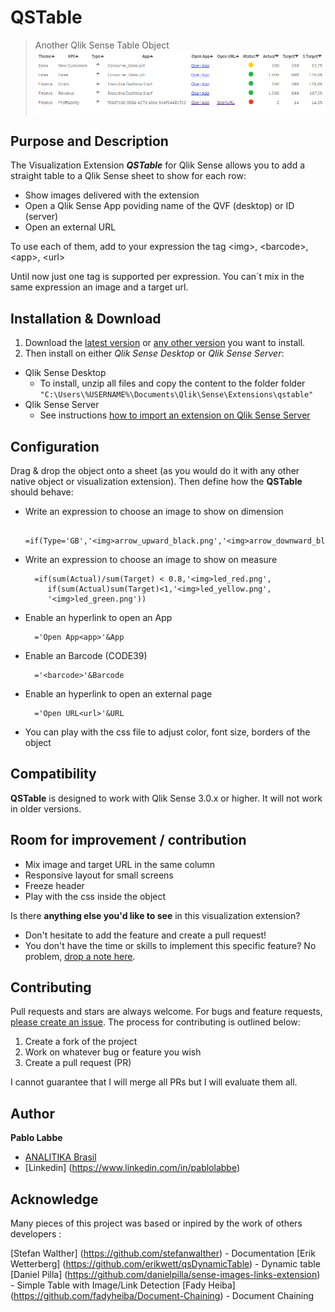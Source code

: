 # QSTable
>Another Qlik Sense Table Object
![](https://github.com/PabloSLabbe/QSTable/blob/master/docs/images/Screenshot_QSTable.png)

## Purpose and Description
The Visualization Extension ***QSTable*** for Qlik Sense allows you to add a straight table to a Qlik Sense sheet to show for each row:

* Show images delivered with the extension
* Open a Qlik Sense App poviding name of the QVF (desktop) or ID (server)
* Open an external URL

To use each of them, add to your expression the tag \<img>, \<barcode>, \<app>, \<url>

Until now just one tag is supported per expression. You can´t  mix in the same expression an image  and a target url.

## Installation & Download
1. Download the [latest version](https://github.com/PabloSLabbe/QSTable/blob/master/build/QSTable_latest.zip) or [any other version](https://github.com/PabloSLabbe/QSTable/blob/master/build) you want to install.
2. Then install on either *Qlik Sense Desktop* or *Qlik Sense Server*:

* Qlik Sense Desktop
	* To install, unzip all files and copy the content to the folder folder `"C:\Users\%USERNAME%\Documents\Qlik\Sense\Extensions\qstable"`
* Qlik Sense Server
	* See instructions [how to import an extension on Qlik Sense Server](http://help.qlik.com/sense/3.0/en-US/online/#../Subsystems/ManagementConsole/Content/import-extensions.htm)

## Configuration
Drag & drop the object onto a sheet (as you would do it with any other native object or visualization extension).
Then define how the **QSTable** should behave:

* Write an expression to choose an image to show on dimension

		=if(Type='GB','<img>arrow_upward_black.png','<img>arrow_downward_black.png')

* Write an expression to choose an image to show on measure

		=if(sum(Actual)/sum(Target) < 0.8,'<img>led_red.png',
		   if(sum(Actual)sum(Target)<1,'<img>led_yellow.png',
		   '<img>led_green.png'))

* Enable an hyperlink to open an App

        ='Open App<app>'&App

* Enable an Barcode (CODE39)

        ='<barcode>'&Barcode

* Enable an hyperlink to open an external page

        ='Open URL<url>'&URL

* You can play with the css file to adjust color, font size, borders of the object


## Compatibility
**QSTable** is designed to work with Qlik Sense 3.0.x or higher. It will not work in older versions.

## Room for improvement / contribution
* Mix image and target URL in the same column
* Responsive layout for small screens
* Freeze header
* Play with the css inside the object

Is there **anything else you'd like to see** in this visualization extension?

* Don't hesitate to add the feature and create a pull request!
* You don't have the time or skills to implement this specific feature? No problem, [drop a note here](https://github.com/stefanwalther/sense-navigation/issues).

## Contributing
Pull requests and stars are always welcome. For bugs and feature requests, [please create an issue](https://github.com/pabloslabbe/QSTable/issues).
The process for contributing is outlined below:

1. Create a fork of the project
2. Work on whatever bug or feature you wish
3. Create a pull request (PR)

I cannot guarantee that I will merge all PRs but I will evaluate them all.

## Author
**Pablo Labbe**

* [ANALITIKA Brasil](http://analitika.com.br)
* [Linkedin] (https://www.linkedin.com/in/pablolabbe)

## Acknowledge

Many pieces of this project was based or inpired by the work of others developers :

 [Stefan Walther] (https://github.com/stefanwalther) - Documentation
 [Erik Wetterberg] (https://github.com/erikwett/qsDynamicTable)  - Dynamic table
 [Daniel Pilla] (https://github.com/danielpilla/sense-images-links-extension)  - Simple Table with Image/Link Detection
 [Fady Heiba] (https://github.com/fadyheiba/Document-Chaining) - Document Chaining

